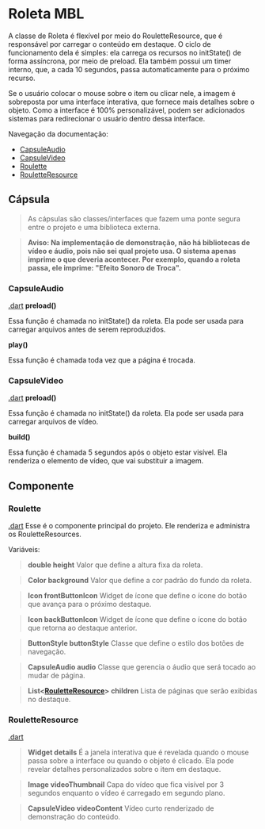 # Roleta MBL
A classe de Roleta é flexível por meio do RouletteResource, que é responsável por carregar o conteúdo em destaque. O ciclo de funcionamento dela é simples: ela carrega os recursos no initState() de forma assíncrona, por meio de preload. Ela também possui um timer interno, que, a cada 10 segundos, passa automaticamente para o próximo recurso.

Se o usuário colocar o mouse sobre o item ou clicar nele, a imagem é sobreposta por uma interface interativa, que fornece mais detalhes sobre o objeto. Como a interface é 100% personalizável, podem ser adicionados sistemas para redirecionar o usuário dentro dessa interface.

Navegação da documentação:

- [CapsuleAudio](#capsuleaudio)
- [CapsuleVideo](#capsulevideo)
- [Roulette](#roulette)
- [RouletteResource](#rouletteresource)

## Cápsula
> As cápsulas são classes/interfaces que fazem uma ponte segura entre o projeto e uma biblioteca externa.

> **Aviso: Na implementação de demonstração, não há bibliotecas de vídeo e áudio, pois não sei qual projeto usa. O sistema apenas imprime o que deveria acontecer. Por exemplo, quando a roleta passa, ele imprime: "Efeito Sonoro de Troca".**

### CapsuleAudio
[.dart](lib/Roulette/Capsule/CapsuleAudio.dart)
**preload()**

Essa função é chamada no initState() da roleta. Ela pode ser usada para carregar arquivos antes de serem reproduzidos.

**play()**

Essa função é chamada toda vez que a página é trocada.

### CapsuleVideo
[.dart](lib/Roulette/Capsule/CapsuleVideo.dart)
**preload()**

Essa função é chamada no initState() da roleta. Ela pode ser usada para carregar arquivos de vídeo.

**build()**

Essa função é chamada 5 segundos após o objeto estar visível. Ela renderiza o elemento de vídeo, que vai substituir a imagem.

## Componente
### Roulette
[.dart](lib/Roulette/Roulette.dart)
Esse é o componente principal do projeto. Ele renderiza e administra os RouletteResources.

Variáveis:

> **double height**
Valor que define a altura fixa da roleta.

> **Color background**
Valor que define a cor padrão do fundo da roleta.

> **Icon frontButtonIcon**
Widget de ícone que define o ícone do botão que avança para o próximo destaque.

> **Icon backButtonIcon**
Widget de ícone que define o ícone do botão que retorna ao destaque anterior.

> **ButtonStyle buttonStyle**
Classe que define o estilo dos botões de navegação.

> **CapsuleAudio audio**
Classe que gerencia o áudio que será tocado ao mudar de página.

> **List<[RouletteResource](#rouletteresource)> children**
Lista de páginas que serão exibidas no destaque.

### RouletteResource
[.dart](lib/Roulette/RouletteResource.dart)
> **Widget details**
É a janela interativa que é revelada quando o mouse passa sobre a interface ou quando o objeto é clicado. Ela pode revelar detalhes personalizados sobre o item em destaque.

> **Image videoThumbnail**
Capa do vídeo que fica visível por 3 segundos enquanto o vídeo é carregado em segundo plano.

> **CapsuleVideo videoContent**
Vídeo curto renderizado de demonstração do conteúdo.